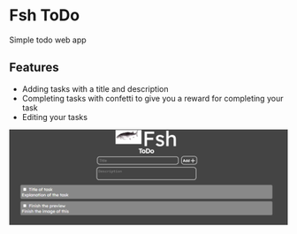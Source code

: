 # Fsh ToDo
Simple todo web app

## Features
- Adding tasks with a title and description
- Completing tasks with confetti to give you a reward for completing your task
- Editing your tasks

![Image demostration](preview.png)
